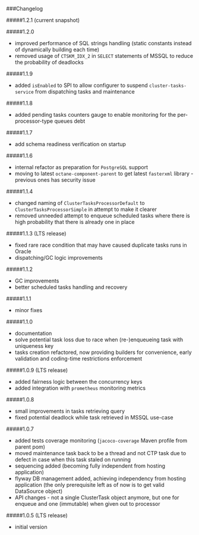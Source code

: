 ###Changelog

#####1.2.1 (current snapshot)

#####1.2.0
- improved performance of SQL strings handling (static constants instead of dynamically building each time)
- removed usage of `CTSKM_IDX_2` in `SELECT` statements of MSSQL to reduce the probability of deadlocks

#####1.1.9
- added `isEnabled` to SPI to allow configurer to suspend `cluster-tasks-service` from dispatching tasks and maintenance

#####1.1.8
- added pending tasks counters gauge to enable monitoring for the per-processor-type queues debt

#####1.1.7
- add schema readiness verification on startup

#####1.1.6
- internal refactor as preparation for `PostgreSQL` support
- moving to latest `octane-component-parent` to get latest `fasterxml` library - previous ones has security issue 

#####1.1.4
- changed naming of `ClusterTasksProcessorDefault` to `ClusterTasksProcessorSimple` in attempt to make it clearer
- removed unneeded attempt to enqueue scheduled tasks where there is high probability that there is already one in place

#####1.1.3 (LTS release)
- fixed rare race condition that may have caused duplicate tasks runs in Oracle
- dispatching/GC logic improvements

#####1.1.2
- GC improvements
- better scheduled tasks handling and recovery

#####1.1.1
- minor fixes

#####1.1.0
- documentation
- solve potential task loss due to race when (re-)enqueueing task with uniqueness key
- tasks creation refactored, now providing builders for convenience, early validation and coding-time restrictions enforcement

#####1.0.9 (LTS release)
- added fairness logic between the concurrency keys
- added integration with `prometheus` monitoring metrics

#####1.0.8
- small improvements in tasks retrieving query
- fixed potential deadlock while task retrieved in MSSQL use-case

#####1.0.7
- added tests coverage monitoring (`jacoco-coverage` Maven profile from parent pom)
- moved maintenance task back to be a thread and not CTP task due to defect in case when this task staled on running
- sequencing added (becoming fully independent from hosting application)
- flyway DB management added, achieving independency from hosting application (the only prerequisite left as of now is to get valid DataSource object)
- API changes - not a single ClusterTask object anymore, but one for enqueue and one (immutable) when given out to processor 

#####1.0.5 (LTS release)
- initial version
